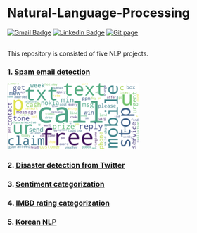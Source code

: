 # Natural-Language-Processing


[![Gmail Badge](https://img.shields.io/badge/Gmail-d14836?style=flat-square&logo=Gmail&logoColor=white&link=mailto:reejugn.kim@gmail.com)](mailto:reejung.kim@gmail.com) 
[![Linkedin Badge](https://img.shields.io/badge/-LinkedIn-blue?style=flat-square&logo=Linkedin&logoColor=white&link=www.linkedin.com/in/reejungkim/)](https://www.linkedin.com/in/reejungkim/) 
[![Git page](http://img.shields.io/badge/-Portfolio-black?style=flat-square&logo=github&link=https://reejungkim.github.io/)](https://reejungkim.github.io/)
<br></br>


This repository is consisted of five NLP projects.

### 1. [Spam email detection](Spam%20detection.ipynb)

<img src="https://github.com/reejungkim/reejungkim.github.io/blob/master/assets/img/img_WordCloud.png" width="300" height="150">

### 2. [Disaster detection from Twitter](Real%20or%20Not%3F%20NLP%20with%20Disaster%20Tweets.ipynb)
### 3. [Sentiment categorization](Tweet%20Sentiment.ipynb)
### 4. [IMBD rating categorization](IMDB.ipynb)
### 5. [Korean NLP](FB%20KR%20review%20NLP.ipynb)
